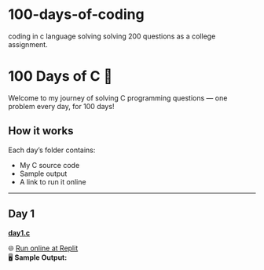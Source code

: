 # 100-days-of-coding
coding in c language solving solving 200 questions as a college assignment.
# 100 Days of C 🚀

Welcome to my journey of solving C programming questions — one problem every day, for 100 days!

## How it works
Each day’s folder contains:
- My C source code
- Sample output
- A link to run it online

---

## Day 1

**[day1.c](./day01/day1.c)**

🌐 [Run online at Replit](https://replit.com/)  
🖥️ **Sample Output:**
